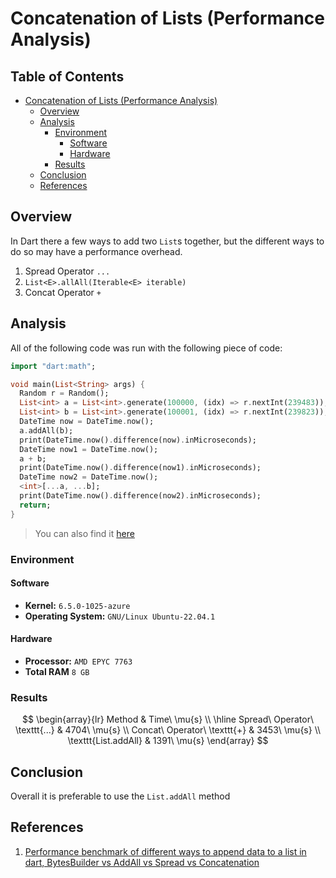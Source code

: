 # Concatenation of Lists (Performance Analysis)

## Table of Contents

- [Concatenation of Lists (Performance Analysis)](#concatenation-of-lists-performance-analysis)
   * [Overview](#overview)
   * [Analysis](#analysis)
      + [Environment](#environment)
         - [Software](#software)
         - [Hardware](#hardware)
      + [Results](#results)
   * [Conclusion](#conclusion)
   * [References](#references)

## Overview

In Dart there a few ways to add two `List`s together, but the different ways to do so may have a performance overhead.

1. Spread Operator `...`
2. `List<E>.allAll(Iterable<E> iterable)`
3. Concat Operator `+`

## Analysis

All of the following code was run with the following piece of code:

```dart
import "dart:math";

void main(List<String> args) {
  Random r = Random();
  List<int> a = List<int>.generate(100000, (idx) => r.nextInt(239483));
  List<int> b = List<int>.generate(100001, (idx) => r.nextInt(239823));
  DateTime now = DateTime.now();
  a.addAll(b);
  print(DateTime.now().difference(now).inMicroseconds);
  DateTime now1 = DateTime.now();
  a + b;
  print(DateTime.now().difference(now1).inMicroseconds);
  DateTime now2 = DateTime.now();
  <int>[...a, ...b];
  print(DateTime.now().difference(now2).inMicroseconds);
  return;
}
```

> You can also find it [here](./src/concat_list/concat_list.dart)

### Environment

#### Software

- **Kernel:** `6.5.0-1025-azure`
- **Operating System:** `GNU/Linux Ubuntu-22.04.1`

#### Hardware

- **Processor:** `AMD EPYC 7763`
- **Total RAM** `8 GB`

### Results

$$
\begin{array}{lr}
Method & Time\ \mu{s} \\ \hline
Spread\ Operator\ \texttt{...} & 4704\ \mu{s} \\
Concat\ Operator\ \texttt{+} & 3453\ \mu{s} \\
\texttt{List.addAll} & 1391\ \mu{s}
\end{array}
$$

## Conclusion

Overall it is preferable to use the `List.addAll` method

## References

1. [Performance benchmark of different ways to append data to a list in dart, BytesBuilder vs AddAll vs Spread vs Concatenation](https://gist.github.com/PlugFox/9849994d1f229967ef5dc408cb6b7647)
